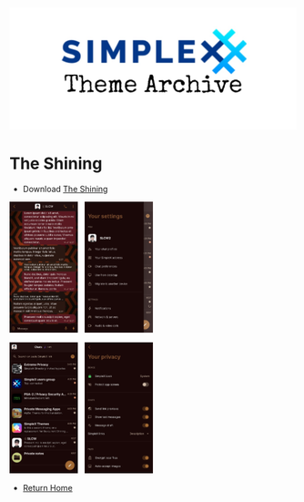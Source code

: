 <img src="../resources/SxC_themeBanner.jpg">

# The Shining

* Download [The Shining](../themes/SxC_The_ShiningV2.theme)

<img src="../screenshots/SxC_The_ShiningV201.jpg" width="120">&nbsp;&nbsp;&nbsp;<img src="../screenshots/SxC_The_ShiningV202.jpg" width="120">

<img src="../screenshots/SxC_The_ShiningV203.jpg" width="120">&nbsp;&nbsp;&nbsp;<img src="../screenshots/SxC_The_ShiningV204.jpg" width="120">

* [Return Home](../)
